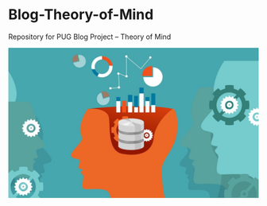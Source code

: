# Blog-Theory-of-Mind
Repository for PUG Blog Project – Theory of Mind

![](https://raw.githubusercontent.com/stat231-f20/Blog-Theory-of-Mind/main/images/psych1-6.png)
